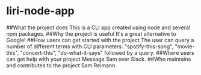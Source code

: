 # liri-node-app

##What the project does
This is a CLI app created using node and several npm packages. 
##Why the project is useful
It's a great alternative to Google!
##How users can get started with the project
The user can query a number of different terms with CLI parameters: "spotify-this-song", "movie-this", "concert-this", "do-what-it-says" followed by a query.
##Where users can get help with your project
Message Sam over Slack.
##Who maintains and contributes to the project
Sam Reimann